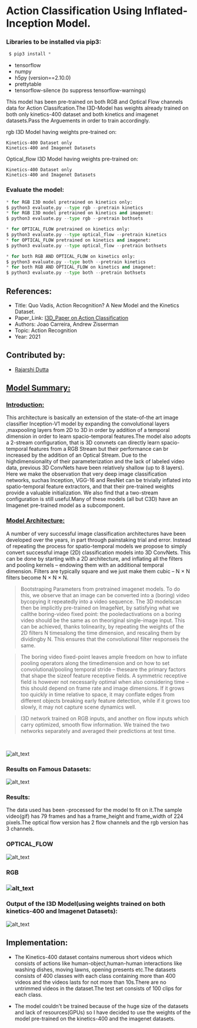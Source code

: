 # Action Classification Using Inflated-Inception Model.

### Libraries to be installed via pip3:
```py
 $ pip3 install *
``` 
* tensorflow
* numpy
* h5py  (version==2.10.0)
* prettytable
* tensorflow-silence (to suppress tensorflow-warnings)

This model has been pre-trained on both RGB and Optical Flow channels data for Action Classifcation.The I3D-Model has weights already trained on both only kinetics-400 dataset and both kinetics and imagenet datasets.Pass the Arguements in order to train accordingly.

rgb I3D Model having weights pre-trained on:

    Kinetics-400 Dataset only
    Kinetics-400 and Imagenet Datasets
Optical_flow I3D Model having weights pre-trained on:

    Kinetics-400 Dataset only
    Kinetics-400 and Imagenet Datasets   

### Evaluate the model:

```py
* for RGB I3D model pretrained on kinetics only:
$ python3 evaluate.py --type rgb --pretrain kinetics
* for RGB I3D model pretrained on kinetics and imagenet:
$ python3 evaluate.py --type rgb --pretrain bothsets
```

```py
* for OPTICAL_FLOW pretrained on kinetics only:
$ python3 evaluate.py --type optical_flow --pretrain kinetics
* for OPTICAL_FLOW pretrained on kinetics and imagenet:
$ python3 evaluate.py --type optical_flow --pretrain bothsets
```

```py
* for both RGB AND OPTICAL_FLOW on kinetics only:
$ python3 evaluate.py --type both --pretrain kinetics
* for both RGB AND OPTICAL_FLOW on kinetics and imagenet:
$ python3 evaluate.py --type both --pretrain bothsets
```
## References:

* Title: Quo Vadis, Action Recognition? A New Model and the Kinetics Dataset.
* Paper_Link: [I3D_Paper on Action Classification](https://arxiv.org/abs/1705.07750)
* Authors: Joao Carreira, Andrew Zisserman
* Topic: Action Recognition
* Year: 2021

## Contributed by: 
* [Rajarshi Dutta](https://github.com/Rajarshi1001)

<u><h2>Model Summary:</h2></u>

<u><h3>Introduction:</h3></u>

This architecture is basically an extension of the state-of-the art image classifier Inception-V1 model by expanding the convolutional layers ,maxpooling layers from 2D to 3D in order by addition of a temporal dimension in order to learn spacio-temporal features.The model also adopts a 2-stream configuration, that is 3D convnets can directly learn spacio-temporal features from a RGB Stream but their performance can br increased by the addition of an Optical Stream. Due to the highdimensionality of their parameterization and the lack of labeled video data, previous 3D ConvNets have been relatively shallow (up to 8 layers). Here we make the observation that very deep image classification networks, suchas Inception, VGG-16 and ResNet can be trivially inflated into spatio-temporal feature extractors, and that their pre-trained weights provide a valuable initialization. We also find that a two-stream configuration is still useful.Many of these models (all but C3D) have an Imagenet pre-trained model as a subcomponent.

<u><h3>Model Architecture:</h3></u>

A number of very successful image classification architectures have been developed over the years, in part through painstaking trial and error.
Instead of repeating the process for spatio-temporal models
we propose to simply convert successful image (2D) classification models into 3D ConvNets. This can be done by
starting with a 2D architecture, and inflating all the filters
and pooling kernels – endowing them with an additional
temporal dimension. Filters are typically square and we just
make them cubic – N × N filters become N × N × N.

> Bootstraping Parameters from pretrained imagenet models. To do this, we observe that an image can be converted into a (boring) video bycopying it repeatedly into a video sequence. The 3D modelscan then be implicitly pre-trained on ImageNet, by satisfying what we callthe boring-video fixed point: the pooledactivations on a boring video should be the same as on theoriginal single-image input. This can be achieved, thanks tolinearity, by repeating the weights of the 2D filters N timesalong the time dimension, and rescaling them by dividingby N. This ensures that the convolutional filter responseis the same.

> The boring video fixed-point leaves ample freedom on how to inflate pooling operators along the timedimension and on how to set convolutional/pooling temporal stride – theseare the primary factors that shape the sizeof feature receptive fields. A symmetric receptive field is however not necessarily optimal when also considering time – this should depend on frame rate and image dimensions. If it grows too quickly in time relative to space, it may conflate edges from different objects breaking early feature detection, while if it grows too slowly, it may not capture scene dynamics well.

> I3D network trained on RGB inputs, and another on flow inputs which carry optimized, smooth flow information. We trained the two networks separately and averaged their predictions at test time.

<br>

![alt_text](assets/i3d.png)

### Results on Famous Datasets:

![alt_text](assets/results.png)

### Results:
The data used has been  -processed for the model to fit on it.The sample video(gif) has 79 frames and has a frame_height and frame_width of 224 pixels.The optical flow version has 2 flow channels and the rgb version has 3 channels.

<h3>OPTICAL_FLOW</h3>

![alt_text](assets/v_CricketShot_g04_c01_flow.gif)

<h3>RGB<h3> 

![alt_text](assets/v_CricketShot_g04_c01_rgb.gif)

### Output of the I3D Model(using weights trained on both kinetics-400 and Imagenet Datasets):

![alt_text](assets/output.png)

## Implementation:

* The Kinetics-400 dataset contains numerous short videos which consists of actions 
like human-object,human-human interactions like washing dishes, moving lawns, opening presents etc.The datasets consists of 400 classes with each class containing more than 400 videos and the videos lasts for not more than 10s.There are no untrimmed videos in the dataset.The test set consists of 100 clips for each class.

* The model couldn't be trained because of the huge size of the datasets and lack of resources(GPUs) so I have decided to use the weights of the model pre-trained on the kinetics-400 and the imagenet datasets.











